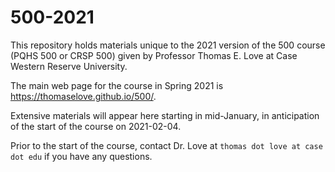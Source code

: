 # 500-2021

This repository holds materials unique to the 2021 version of the 500 course (PQHS 500 or CRSP 500) given by Professor Thomas E. Love at Case Western Reserve University.

The main web page for the course in Spring 2021 is https://thomaselove.github.io/500/.

Extensive materials will appear here starting in mid-January, in anticipation of the start of the course on 2021-02-04.

Prior to the start of the course, contact Dr. Love at `thomas dot love at case dot edu` if you have any questions.
